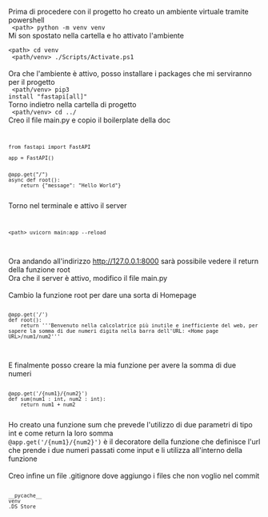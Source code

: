 Prima di procedere con il progetto ho creato un ambiente virtuale tramite powershell
<br>
<code> 
    \<path> python -m venv venv
</code>
<br>
Mi son spostato nella cartella e ho attivato l'ambiente 
<br>
<code>
    \<path> cd venv<br>
    \<path/venv> ./Scripts/Activate.ps1
</code>
<br>
Ora che l'ambiente è attivo, posso installare i packages che mi serviranno per il progetto <br>
<code>
    \<path/venv> pip3 install "fastapi[all]"
</code>
<br>
Torno indietro nella cartella di progetto
<br>
<code>
    \<path/venv> cd ../ 
</code>
<br>
Creo il file main.py e copio il boilerplate della doc
<br>
<code>
    
    from fastapi import FastAPI

    app = FastAPI()


    @app.get("/")
    async def root():
        return {"message": "Hello World"}

</code>
Torno nel terminale e attivo il server
<br>
<code> 
    
    <path> uvicorn main:app --reload

</code>
<br>
Ora andando all'indirizzo <a href="http://127.0.0.1:8000"> http://127.0.0.1:8000</a> sarà possibile vedere il return della funzione root 
<br>
Ora che il server è attivo, modifico il file main.py
<br>
<br>
Cambio la funzione root per dare una sorta di Homepage
<code>

    @app.get('/')
    def root():
        return '''Benvenuto nella calcolatrice più inutile e inefficiente del web, per sapere la somma di due numeri digita nella barra dell'URL: <Home page URL>/num1/num2'''


</code>
<br>
E finalmente posso creare la mia funzione per avere la somma di due numeri
<code>

    @app.get('/{num1}/{num2}')
    def sum(num1 : int, num2 : int):
        return num1 + num2

</code>
Ho creato una funzione sum che prevede l'utilizzo di due parametri di tipo int e come return la loro somma <br>
<code>@app.get('/{num1}/{num2}')</code> è il decoratore della funzione che definisce l'url che prende i due numeri passati come input e li utilizza all'interno della funzione
<br>
<br>
Creo infine un file .gitignore dove aggiungo i files che non voglio nel commit
<code>
    
    __pycache__
    venv
    .DS_Store

</code>

